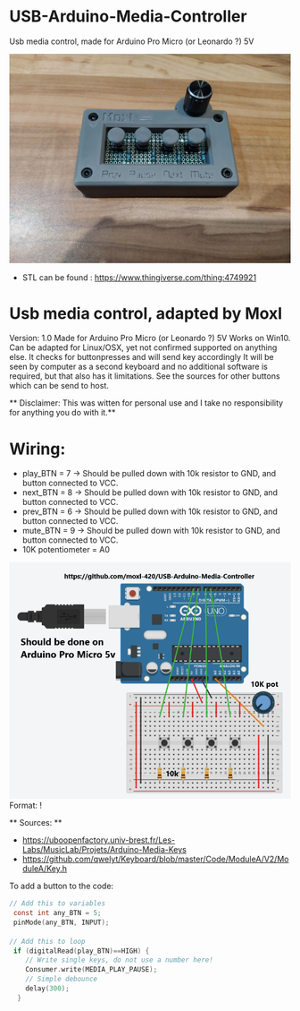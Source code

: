 # USB-Arduino-Media-Controller
Usb media control, made for Arduino Pro Micro (or Leonardo ?) 5V

![Preview](/146049623_1050758688726022_4469586761790065172_n.jpg)
* STL can be found : https://www.thingiverse.com/thing:4749921

 # Usb media control, adapted by Moxl
 Version: 1.0
 Made for Arduino Pro Micro (or Leonardo ?) 5V
 Works on Win10. Can be adapted for Linux/OSX, yet not confirmed supported on anything else.
 It checks for buttonpresses and will send key accordingly 
 It will be seen by computer as a second keyboard and no additional software is required, but that also has it limitations.
 See the sources for other buttons which can be send to host.

** Disclaimer: This was witten for personal use and I take no responsibility for anything you do with it.**
# Wiring:
* play_BTN = 7 -> Should be pulled down with 10k resistor to GND, and button connected to VCC.
* next_BTN = 8 -> Should be pulled down with 10k resistor to GND, and button connected to VCC.
* prev_BTN = 6 -> Should be pulled down with 10k resistor to GND, and button connected to VCC.
* mute_BTN = 9 -> Should be pulled down with 10k resistor to GND, and button connected to VCC.
* 10K potentiometer = A0

![Wiring](/wiring.png)
Format: !



** Sources: ** 
* https://uboopenfactory.univ-brest.fr/Les-Labs/MusicLab/Projets/Arduino-Media-Keys
* https://github.com/qwelyt/Keyboard/blob/master/Code/ModuleA/V2/ModuleA/Key.h


 To add a button to the code:
```C
// Add this to variables
 const int any_BTN = 5;
 pinMode(any_BTN, INPUT);

// Add this to loop
 if (digitalRead(play_BTN)==HIGH) {
    // Write single keys, do not use a number here!
    Consumer.write(MEDIA_PLAY_PAUSE);
    // Simple debounce
    delay(300);
  }
```

